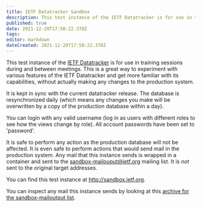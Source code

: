 ```yaml
---
title: IETF Datatracker Sandbox
description: This test instance of the IETF Datatracker is for use in training sessions during and between meetings.
published: true
date: 2021-12-20T17:50:22.378Z
tags: 
editor: markdown
dateCreated: 2021-12-20T17:50:22.378Z
---
```


This test instance of the [IETF Datatracker](https://datatracker.ietf.org) is for use in training sessions during and between meetings. This is a great way to experiment with various features of the IETF Datatracker and get more familiar with its capabilities, without actually making any changes to the production system.

It is kept in sync with the current datatracker release. The database is resynchronized daily (which means any changes you make will be overwritten by a copy of the production database within a day).

You can login with any valid username (log in as users with different roles to see how the views change by role). All account passwords have been set to 'password'.

It is safe to perform any action as the production database will not be affected. It is even safe to perform actions that would send mail in the production system. Any mail that this instance sends is wrapped in a container and sent to the sandbox-mailouput@ietf.org mailing list. It is *not* sent to the original target addresses.

You can find this test instance at http://sandbox.ietf.org.

You can inspect any mail this instance sends by looking at this [archive for the sandbox-mailoutput list](https://mailarchive.ietf.org/arch/search/?email_list=sandbox-mailoutput.).